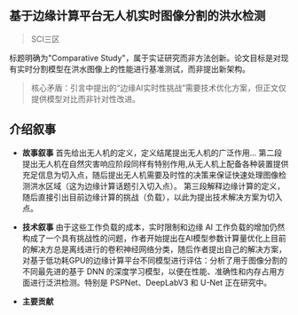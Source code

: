 ## 基于边缘计算平台无人机实时图像分割的洪水检测

>SCI三区

标题明确为"Comparative Study"，属于实证研究而非方法创新。论文目标是对现有实时分割模型在洪水图像上的性能进行基准测试，而非提出新架构。

>核心矛盾：​​引言中提出的“边缘AI实时性挑战”需要技术优化方案，但正文仅提供模型对比而非针对性改进​​。
## 介绍叙事

- **故事叙事**
首先给出无人机的定义，定义结尾提出无人机的广泛作用...
第二段提出无人机在自然灾害响应阶段同样有特别作用,从无人机上配备各种装置提供充足信息为切入点，随后提出无人机需要及时性的决策来保证快速处理图像检测洪水区域（这为边缘计算话题引入切入点）。
第三段解释边缘计算的定义，随后直接引出目前边缘计算的挑战（负载），以此为提出技术解决方案为切入点。

- **技术叙事**
由于这些工作负载的成本，实时限制和边缘 AI 工作负载的增加仍然构成了一个具有挑战性的问题，作者开始提出在AI模型参数计算量优化上目前的解决方总是离线进行的卷积神经网络分类，随后作者提出自己的解决方案，对基于低功耗GPU的边缘计算平台不同模型进行评估：分析了用于图像分割的不同最先进的基于 DNN 的深度学习模型，以便在性能、准确性和内存占用方面进行泛洪检测。特别是 PSPNet、DeepLabV3 和 U-Net 正在研究中。

- **主要贡献**